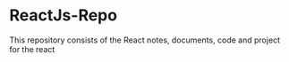 # ReactJs-Repo
This repository consists of the React notes, documents, code and project for the react
